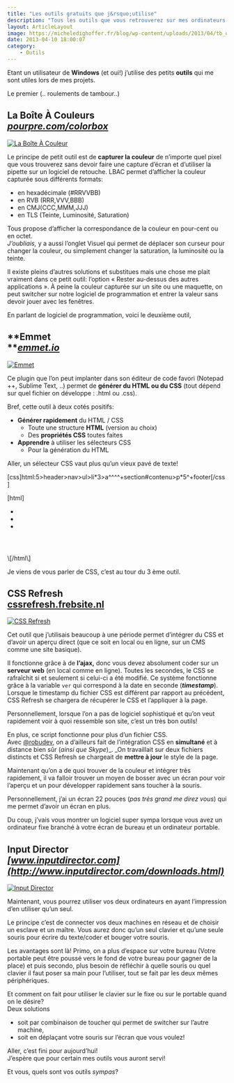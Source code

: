 ```yaml
---
title: "Les outils gratuits que j&rsquo;utilise"
description: "Tous les outils que vous retrouverez sur mes ordinateurs.. qui manipulent les couleurs jusqu’à mon matériel. Utiles pour les amateurs de développement web."
layout: ArticleLayout
image: https://micheledighoffer.fr/blog/wp-content/uploads/2013/04/tb_outils-800x288.png
date: 2013-04-10 18:00:07
category: 
    - Outils
---
```


Etant un utilisateur de **Windows** (et oui!) j’utilise des petits **outils** qui me sont utiles lors de mes projets.

Le premier (.. roulements de tambour..)

**La Boîte À Couleurs**  
_[pourpre.com/colorbox](https://pourpre.com/colorbox/)_
---------------------------------------------------------------------------------

[![La Boîte À Couleur](https://micheledighoffer.fr/blog/wp-content/uploads/2013/04/LBAC-300x152.png)](https://micheledighoffer.fr/blog/wp-content/uploads/2013/04/LBAC.png)

Le principe de petit outil est de **capturer la couleur** de n’importe quel pixel que vous trouverez sans devoir faire une capture d’écran et d’utiliser la pipette sur un logiciel de retouche. LBAC permet d’afficher la couleur capturée sous différents formats:

*   en hexadécimale (#RRVVBB)
*   en RVB (RRR,VVV,BBB)
*   en CMJ(CCC,MMM,JJJ)
*   en TLS (Teinte, Luminosité, Saturation)

Tous propose d’afficher la correspondance de la couleur en pour-cent ou en octet.  
_J’oubliais,_ y a aussi l’onglet Visuel qui permet de déplacer son curseur pour changer la couleur, ou simplement changer la saturation, la luminosité ou la teinte.

Il existe pleins d’autres solutions et substitues mais une chose me plait vraiment dans ce petit outil: l’option « Rester au-dessus des autres applications ». À peine la couleur capturée sur un site ou une maquette, on peut switcher sur notre logiciel de programmation et entrer la valeur sans devoir jouer avec les fenêtres.

En parlant de logiciel de programmation, voici le deuxième outil,

**Emmet  
**_[emmet.io](https://emmet.io/)_
-------------------------------------------

[![Emmet](https://micheledighoffer.fr/blog/wp-content/uploads/2013/04/56e63d4d229aafd3a05ea34a46cf2600-300x300.png)](https://micheledighoffer.fr/blog/wp-content/uploads/2013/04/56e63d4d229aafd3a05ea34a46cf2600.png)

Ce plugin que l’on peut implanter dans son éditeur de code favori (Notepad ++, Sublime Text, ..) permet de **générer du HTML ou du CSS** (tout dépend sur quel fichier on développe : .html ou .css).

Bref, cette outil à deux cotés positifs:

*   **Générer rapidement** du HTML / CSS
    *   Toute une structure **HTML** (version au choix)
    *   Des **propriétés CSS** toutes faites
*   **Apprendre** à utiliser les sélecteurs CSS
    *   Pour la génération du HTML

Aller, un sélecteur CSS vaut plus qu’un vieux pavé de texte!

\[css\]html:5>header>nav>ul>li\*3>a^^^^+section#contenu>p\*5^+footer\[/css\]

\[html\]  
<!doctype html>  
<html lang="en">  
<head>  
<meta charset="UTF-8">  
<title>Document</title>  
</head>  
<body>  
<header>  
<nav>  
<ul>  
<li><a href=""></a></li>  
<li><a href=""></a></li>  
<li><a href=""></a></li>  
</ul>  
</nav>  
</header>  
<section id="contenu">  
<p></p>  
<p></p>  
<p></p>  
<p></p>  
<p></p>  
</section>  
<footer></footer>  
</body>  
</html>  
\[/html\]

Je viens de vous parler de CSS, c’est au tour du 3 ème outil.

CSS Refresh  
[cssrefresh.frebsite.nl](http://cssrefresh.frebsite.nl/)
----------------------------------------------------------------------

[![CSS Refresh](https://micheledighoffer.fr/blog/wp-content/uploads/2013/04/cssrefresh-logo-300x281.png)](https://micheledighoffer.fr/blog/wp-content/uploads/2013/04/cssrefresh-logo.png)

Cet outil que j’utilisais beaucoup à une période permet d’intégrer du CSS et d’avoir un aperçu direct (que ce soit en local ou en ligne, sur un CMS comme une site basique).

Il fonctionne grâce à de **l’ajax,** donc vous devez absolument coder sur un **serveur web** (en local comme en ligne). Toutes les secondes, le CSS se rafraîchit si et seulement si celui-ci a été modifié. Ce système fonctionne grâce à la variable `ver` qui correspond à la date en seconde (**_timestamp_**). Lorsque le timestamp du fichier CSS est différent par rapport au précédent, CSS Refresh se chargera de récupérer le CSS et l’appliquer à la page.

Personnellement, lorsque l’on a pas de logiciel sophistiqué et qu’on veut rapidement voir à quoi ressemble son site, c’est un très bon outils!

En plus, ce script fonctionne pour plus d’un fichier CSS.  
Avec [@robudev](https://twitter.com/robudev), on a d’ailleurs fait de l’intégration CSS en **simultané** et à distance bien sûr (_ainsi que Skype_)_. _On travaillait sur deux fichiers distincts et CSS Refresh se chargeait de **mettre à jour** le style de la page.

Maintenant qu’on a de quoi trouver de la couleur et intégrer très rapidement, il va falloir trouver un moyen de bosser avec un écran pour voir l’aperçu et un pour développer rapidement sans toucher à la souris.

Personnellement, j’ai un écran 22 pouces (_pas très grand me direz vous_) qui me permet d’avoir un écran en plus.

Du coup, j’vais vous montrer un logiciel super sympa lorsque vous avez un ordinateur fixe branché à votre écran de bureau et un ordinateur portable.

Input Director  
_[www.inputdirector.com](http://www.inputdirector.com/downloads.html)_
---------------------------------------------------------------------------------------

[![Input Director](https://davejsteele.files.wordpress.com/2012/12/input-director.jpg?w=300)](http://davejsteele.files.wordpress.com/2012/12/input-director.jpg?w=300)

Maintenant, vous pourrez utiliser vos deux ordinateurs en ayant l’impression d’en utiliser qu’un seul.

Le principe c’est de connecter vos deux machines en réseau et de choisir un esclave et un maître. Vous aurez donc qu’un seul clavier et qu’une seule souris pour écrire du texte/coder et bouger votre souris.

Les avantages sont là! Primo, on a plus d’espace sur votre bureau (Votre portable peut être poussé vers le fond de votre bureau pour gagner de la place) et puis secondo, plus besoin de réfléchir à quelle souris ou quel clavier il faut poser sa main pour l’utiliser, tout se fait par les deux mêmes périphériques.

Et comment on fait pour utiliser le clavier sur le fixe ou sur le portable quand on le désire?  
Deux solutions

*   soit par combinaison de toucher qui permet de switcher sur l’autre machine,
*   soit en déplaçant votre souris sur l’écran que vous voulez!

Aller, c’est fini pour aujourd’hui!  
J’espère que pour certain mes outils vous auront servi!

Et vous, quels sont vos outils _sympas_?

